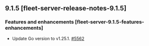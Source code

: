 ## 9.1.5 [fleet-server-release-notes-9.1.5]


### Features and enhancements [fleet-server-9.1.5-features-enhancements]

* Update Go version to v1.25.1. [#5562](https://github.com/elastic/fleet-server/pull/5562) 



